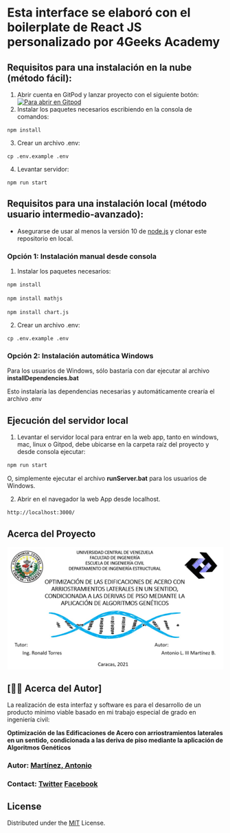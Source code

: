 



# Esta interface se elaboró con el boilerplate de React JS personalizado por 4Geeks Academy

## Requisitos para una instalación en la nube (método fácil):
1. Abrir cuenta en GitPod y lanzar proyecto con el siguiente botón: 
[![Para abrir en Gitpod](https://gitpod.io/button/open-in-gitpod.svg)](https://gitpod.io#https://github.com/metantonio/tesis-ucv-ui.git)
2. Instalar los paquetes necesarios escribiendo en la consola de comandos:
```
npm install
```
3. Crear un archivo .env:
```
cp .env.example .env
```
4. Levantar servidor:
```
npm run start
```
## Requisitos para una instalación local (método usuario intermedio-avanzado):
- Asegurarse de usar al menos la versión 10 de [node.js](https://nodejs.org/es/download/) y clonar este repositorio en local.

### Opción 1: Instalación manual desde consola

1. Instalar los paquetes necesarios:
```
npm install

npm install mathjs

npm install chart.js
```
2. Crear un archivo .env:
```
cp .env.example .env
```

### Opción 2: Instalación automática Windows

Para los usuarios de Windows, sólo bastaría con dar ejecutar al archivo **installDependencies.bat**

Esto instalaría las dependencias necesarias y automáticamente crearía el archivo .env

## Ejecución del servidor local
1. Levantar el servidor local para entrar en la web app, tanto en windows, mac, linux o Gitpod, debe ubicarse en la carpeta raíz del proyecto y desde consola ejecutar:

```bash
npm run start
```
O, simplemente ejecutar el archivo **runServer.bat** para los usuarios de Windows.

2. Abrir en el navegador la web App desde localhost.
```bash
http://localhost:3000/
```

<!-- ABOUT THE PROJECT -->
## Acerca del Proyecto

![Image text](https://github.com/metantonio/tesis-ucv-ui/blob/main/docs/presentation.jpg)

## [🙎‍♂️ Acerca del Autor]

La realización de esta interfaz y software es para el desarrollo de un producto mínimo viable basado en mi trabajo especial de grado en ingeniería civil: 

**Optimización de las Edificaciones de Acero con arriostramientos laterales en un sentido, condicionada a las deriva de piso mediante la aplicación de Algoritmos Genéticos**

### Autor: [Martínez, Antonio](https://github.com/metantonio)
### Contact: [Twitter](https://twitter.com/metantonio) [Facebook](https://www.facebook.com/metantonio/)

## License
Distributed under the [MIT](https://choosealicense.com/licenses/mit/) License.